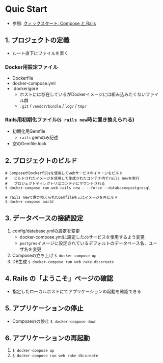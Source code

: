 # Quic Start
- 参照: [クィックスタート: Compose と Rails](https://docs.docker.jp/compose/rails.html)

## 1. プロジェクトの定義
- ルート直下にファイルを置く

### Docker用設定ファイル
- Dockerfile
- docker-compose.yml
- .dockerigore
  - ホストには存在しているがDockerイメージには組み込みたくないファイル群
  - `.git` / `vendor/bundle` / `log/` / `tmp/`

### Rails用初期化ファイル(`$ rails new`時に置き換えられる)
- 初期化用Gemfile
  - `rails` gemのみ記述
- 空のGemfile.lock

## 2. プロジェクトのビルド
```
# ComposeがDockerfileを使用してwebサービスのイメージをビルド
#   ビルドされたイメージを使用して生成されたコンテナ内でrails newを実行
#   プロジェクトディレクトリはコンテナにマウントされる
$ docker-compose run web rails new . --force --database=postgresql

# rails newで置き換えられたGemfileを元にイメージを再ビルド
$ docker-compose build
```

## 3. データベースの接続設定
1. config/database.ymlの設定を変更
    - docker-compose.ymlに設定した`db`サービスを使用するよう変更
    - `postgres`イメージに設定されているデフォルトのデータベース名、ユーザ名を変更
2. Composeの立ち上げ `$ docker-compose up`
3. DB生成 `$ docker-compose run web rake db:create`

## 4. Rails の「ようこそ」ページの確認
- 指定したローカルホストにてアプリケーションの起動を確認できる

## 5. アプリケーションの停止
- Composeのの停止 `$ docker-compose down`

## 6. アプリケーションの再起動
1. `$ docker-compose up`
2. `$ docker-compose run web rake db:create`
